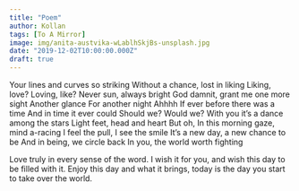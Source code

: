 ```yaml
---
title: "Poem"
author: Kollan
tags: [To A Mirror]
image: img/anita-austvika-wLablhSkjBs-unsplash.jpg
date: "2019-12-02T10:00:00.000Z"
draft: true
---
```


Your lines and curves so striking
Without a chance, lost in liking
Liking, love? Loving, like?
Never sun, always bright
God damnit, grant me one more sight
Another glance
For another night
Ahhhh
If ever before there was a time
And in time it ever could
Should we?
Would we?
With you it’s a dance among the stars
Light feet, head and heart
But oh,
In this morning gaze, mind a-racing
I feel the pull, I see the smile
It’s a new day, a new chance to be
And in being, we circle back
In you, the world worth fighting

Love truly in every sense of the word. I wish it for you, and wish this day to be filled with it. Enjoy this day and what it brings, today is the day you start to take over the world.
